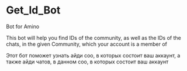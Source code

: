 # Get_Id_Bot
Bot for Amino 


This bot will help you find IDs of the сommunity, as well as the IDs of the chats, in the given Community, which your account is a member of

Этот бот поможет узнать айди соо, в которых состоит ваш аккаунт, а также айди чатов, в данном соо, в которых состоит ваш аккаунт
